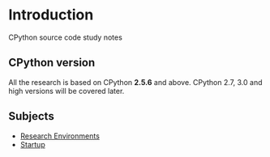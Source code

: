 # Introduction
CPython source code study notes

## CPython version
All the research is based on CPython **2.5.6** and above. CPython 2.7, 3.0 and high versions will be covered later.

## Subjects
* [Research Environments](./00-env.md)
* [Startup](./01-startup.md)


